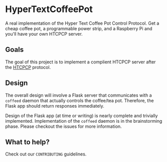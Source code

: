 HyperTextCoffeePot
==================

A real implementation of the Hyper Text Coffee Pot Control Protocol. Get a
cheap coffee pot, a programmable power strip, and a Raspberry Pi and you'll
have your own HTCPCP server.

Goals
-----

The goal of this project is to implement a complient HTCPCP server after the
[HTCPCP][1] protocol.

[1]: https://en.wikipedia.org/wiki/HTCPCP

Design
------

The overall design will involve a Flask server that communicates with a
`coffeed` daemon that actually controls the coffee/tea pot. Therefore, the Flask app should return responses immediately.

Design of the Flask app (at time or writing) is nearly complete and trivially
implemented. Implementation of the `coffeed` daemon is in the brainstorming
phase. Please checkout the issues for more information.

What to help?
-------------

Check out our `CONTRIBUTING` guidelines.
